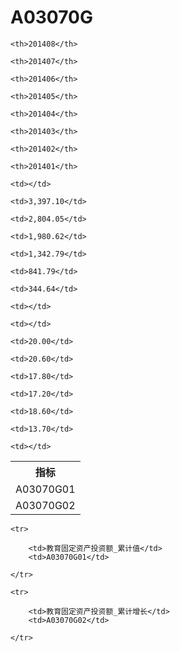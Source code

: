 A03070G
======


<table>

<tr>
    <th>指标</th>
    
    <th>201408</th>
    
    <th>201407</th>
    
    <th>201406</th>
    
    <th>201405</th>
    
    <th>201404</th>
    
    <th>201403</th>
    
    <th>201402</th>
    
    <th>201401</th>
    
</tr>


<tr>
    <td>A03070G01</td>
    
    <td></td>
    
    <td>3,397.10</td>
    
    <td>2,804.05</td>
    
    <td>1,980.62</td>
    
    <td>1,342.79</td>
    
    <td>841.79</td>
    
    <td>344.64</td>
    
    <td></td>
    

</tr>

<tr>
    <td>A03070G02</td>
    
    <td></td>
    
    <td>20.00</td>
    
    <td>20.60</td>
    
    <td>17.80</td>
    
    <td>17.20</td>
    
    <td>18.60</td>
    
    <td>13.70</td>
    
    <td></td>
    

</tr>


</table>

<table>
    
    <tr>

        <td>教育固定资产投资额_累计值</td>
        <td>A03070G01</td>

    </tr>
    
    <tr>

        <td>教育固定资产投资额_累计增长</td>
        <td>A03070G02</td>

    </tr>
    
</table>